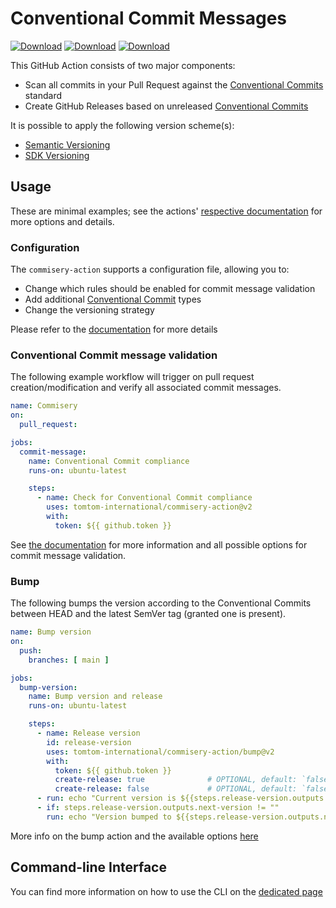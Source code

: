 # Conventional Commit Messages
[![Download](https://img.shields.io/badge/Download-Linux%20x64-blue)](https://github.com/tomtom-international/commisery-action/releases/latest/download/commisery-linux-x64) [![Download](https://img.shields.io/badge/Download-MacOS%20arm64-blue)](https://github.com/tomtom-international/commisery-action/releases/latest/download/commisery-macos-arm64) [![Download](https://img.shields.io/badge/Download-MacOS%20x64-blue)](https://github.com/tomtom-international/commisery-action/releases/latest/download/commisery-macos-x64)

This GitHub Action consists of two major components:

- Scan all commits in your Pull Request against the [Conventional Commits] standard
- Create GitHub Releases based on unreleased [Conventional Commits]

It is possible to apply the following version scheme(s):
- [Semantic Versioning](docs/semantic-versioning.md)
- [SDK Versioning](docs/sdk-versioning.md)


## Usage
These are minimal examples; see the actions' [respective documentation](docs/github-action.md)
for more options and details.

### Configuration

The `commisery-action` supports a configuration file, allowing you to:
- Change which rules should be enabled for commit message validation
- Add additional [Conventional Commit](https://www.conventionalcommits.org/en/v1.0.0/) types
- Change the versioning strategy

Please refer to the [documentation](docs/configuration.md) for more details

### Conventional Commit message validation
The following example workflow will trigger on pull request creation/modification and verify
all associated commit messages.

```yaml
name: Commisery
on:
  pull_request:

jobs:
  commit-message:
    name: Conventional Commit compliance
    runs-on: ubuntu-latest

    steps:
      - name: Check for Conventional Commit compliance
        uses: tomtom-international/commisery-action@v2
        with:
          token: ${{ github.token }}
```
See [the documentation](docs/github-action.md) for more information and all possible options
for commit message validation.

### Bump
The following bumps the version according to the Conventional Commits between HEAD and the
latest SemVer tag (granted one is present).

```yaml
name: Bump version
on:
  push:
    branches: [ main ]

jobs:
  bump-version:
    name: Bump version and release
    runs-on: ubuntu-latest

    steps:
      - name: Release version
        id: release-version
        uses: tomtom-international/commisery-action/bump@v2
        with:
          token: ${{ github.token }}
          create-release: true              # OPTIONAL, default: `false`
          create-release: false             # OPTIONAL, default: `false`
      - run: echo "Current version is ${{steps.release-version.outputs.current-version}}"
      - if: steps.release-version.outputs.next-version != ""
        run: echo "Version bumped to ${{steps.release-version.outputs.next-version}}
```
More info on the bump action and the available options [here](docs/github-action.md)

## Command-line Interface
You can find more information on how to use the CLI on the [dedicated page](docs/cli.md)

[Conventional Commits]: https://www.conventionalcommits.org/en/v1.0.0/
[Commisery]: https://pypi.org/project/commisery/
